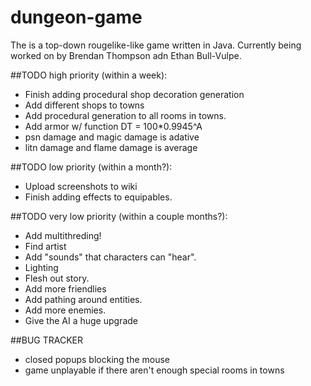 # dungeon-game
The is a top-down rougelike-like game written in Java. Currently being worked on by Brendan Thompson adn Ethan  Bull-Vulpe.

##TODO high priority (within a week):
* Finish adding procedural shop decoration generation
* Add different shops to towns
* Add procedural generation to all rooms in towns.
* Add armor w/ function DT = 100*0.9945^A
* psn damage and magic damage is adative
* litn damage and flame damage is average

##TODO low priority (within a month?):
* Upload screenshots to wiki
* Finish adding effects to equipables.

##TODO very low priority (within a couple months?):
* Add multithreding!
* Find artist
* Add "sounds" that characters can "hear".
* Lighting
* Flesh out story.
* Add more friendlies
* Add pathing around entities.
* Add more enemies.
* Give the AI a huge upgrade

##BUG TRACKER
* closed popups blocking the mouse
* game unplayable if there aren't enough special rooms in towns
